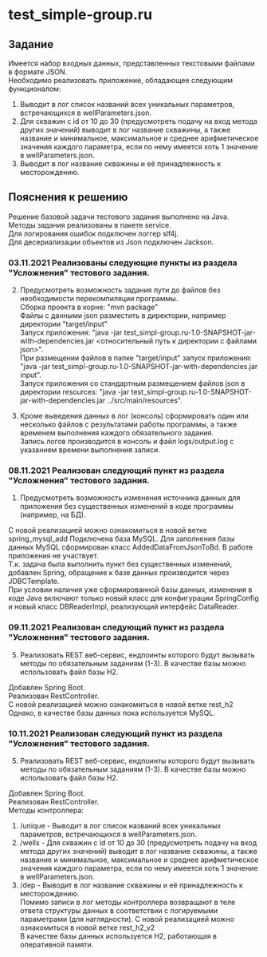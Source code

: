 # test_simple-group.ru

## Задание
Имеется набор входных данных, представленных текстовыми файлами в формате JSON.  
Необходимо реализовать приложение, обладающее следующим функционалом:
1.	Выводит в лог список названий всех уникальных параметров, встречающихся в wellParameters.json.
2.	Для скважин с id от 10 до 30 (предусмотреть подачу на вход метода других значений) выводит в лог название скважины, а также название и минимальное, максимальное и среднее арифметическое значения каждого параметра, если по нему имеется хоть 1 значение в wellParameters.json.
3.	Выводит в лог название скважины и её принадлежность к месторождению.

## Пояснения к решению
Решение базовой задачи тестового задания выполнено на Java.  
Методы задания реализованы в пакете service.  
Для логирования ошибок подключен логгер slf4j.  
Для десериализации объектов из Json подключен Jackson.

### 03.11.2021 Реализованы следующие пункты из раздела "Усложнения" тестового задания.  
2.	Предусмотреть возможность задания пути до файлов без необходимости перекомпиляции программы.  
  Сборка проекта в корне: "mvn package"  
  Файлы с данными json разместить в директории, например директории "target/input"  
  Запуск приложения: "java -jar test_simpl-group.ru-1.0-SNAPSHOT-jar-with-dependencies.jar <относительный путь к директории с файлами json>".   
  При размещении файлов в папке "target/input" запуск приложения: "java -jar test_simpl-group.ru-1.0-SNAPSHOT-jar-with-dependencies.jar input".  
  Запуск приложения со стандартным размещением файлов json в директории resources: "java -jar test_simpl-group.ru-1.0-SNAPSHOT-jar-with-dependencies.jar ../src/main/resources".  
    
3.	Кроме выведения данных в лог (консоль) сформировать один или несколько файлов с результатами работы программы, а также временем выполнения каждого обязательного задания.  
  Запись логов производится в консоль и файл logs/output.log с указанием времени выполнения записи.

### 08.11.2021 Реализован следующий пункт из раздела "Усложнения" тестового задания.
1.	Предусмотреть возможность изменения источника данных для приложения без существенных изменений в коде программы (например, на БД).  

C новой реализацией можно ознакомиться в новой ветке spring_mysql_add
Подключена база MySQL.
Для заполнения базы данных MySQL сформирован класс AddedDataFromJsonToBd. В работе приложения не участвует.  
Т.к. задача была выполнить пункт без существенных изменений, добавлен Spring, обращение к базе данных производится через JDBCTemplate.  
При условии наличия уже сформированной базы данных, изменения в коде Java включают только новый класс для конфигурации SpringConfig и новый класс DBReaderImpl, реализующий интерфейс DataReader.

### 09.11.2021 Реализован следующий пункт из раздела "Усложнения" тестового задания.
5.	Реализовать REST веб-сервис, ендпоинты которого будут вызывать методы по обязательным заданиям (1-3). В качестве базы можно использовать файл базы H2.  

Добавлен Spring Boot.  
Реализован RestController.  
C новой реализацией можно ознакомиться в новой ветке rest_h2  
Однако, в качестве базы данных пока используется MySQL.


### 10.11.2021 Реализован следующий пункт из раздела "Усложнения" тестового задания.
5.	Реализовать REST веб-сервис, ендпоинты которого будут вызывать методы по обязательным заданиям (1-3). В качестве базы можно использовать файл базы H2.  

Добавлен Spring Boot.  
Реализован RestController.  
Методы контроллера:
1. /unique - Выводит в лог список названий всех уникальных параметров, встречающихся в wellParameters.json.  
2. /wells - Для скважин с id от 10 до 30 (предусмотреть подачу на вход метода других значений) выводит в лог название скважины, а также название и минимальное, максимальное и среднее арифметическое значения каждого параметра, если по нему имеется хоть 1 значение в wellParameters.json.  
3. /dep - Выводит в лог название скважины и её принадлежность к месторождению.  
Помимо записи в лог методы контроллера возвращают в теле ответа структуры данных в соответствии с логируемыми параметрами (для наглядности).
C новой реализацией можно ознакомиться в новой ветке rest_h2_v2  
В качестве базы данных используется H2, работающая в оперативной памяти.
